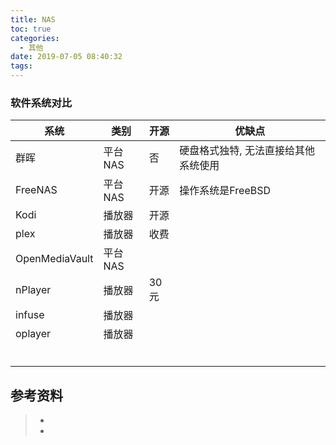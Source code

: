 ```yaml
---
title: NAS
toc: true
categories:
  - 其他
date: 2019-07-05 08:40:32
tags:
---
```




### 软件系统对比

| 系统           | 类别    | 开源 | 优缺点                               |
| -------------- | ------- | ---- | ------------------------------------ |
| 群晖           | 平台NAS | 否   | 硬盘格式独特, 无法直接给其他系统使用 |
| FreeNAS        | 平台NAS | 开源 | 操作系统是FreeBSD                    |
| Kodi           | 播放器  | 开源 |                                      |
| plex           | 播放器  | 收费 |                                      |
| OpenMediaVault | 平台NAS |      |                                      |
| nPlayer        | 播放器  | 30元 |                                      |
| infuse         | 播放器  |      |                                      |
| oplayer        | 播放器  |      |                                      |
|                |         |      |                                      |
|                |         |      |                                      |
|                |         |      |                                      |
|                |         |      |                                      |
|                |         |      |                                      |
|                |         |      |                                      |



## 参考资料
> - []()
> - []()
